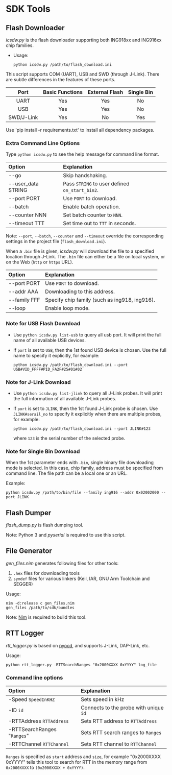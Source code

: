 # SDK Tools

## Flash Downloader

_icsdw.py_ is the flash downloader supporting both ING918xx and ING916xx chip
families.

* Usage:

    ```shell
    python icsdw.py /path/to/flash_download.ini
    ```

This script supports COM (UART), USB and SWD (through J-Link). There are subtle
differences in the features of these ports.

|Port    |  Basic Functions | External Flash | Single Bin |
|:---------:|:---------:|:---------:|:---------:|
| UART      |  Yes      |  Yes      |  No       |
| USB       |  Yes      |  Yes      |  No       |
| SWD/J-Link|  Yes      |  No       |  Yes      |

Use 'pip install -r requirements.txt' to install all dependency packages.

### Extra Command Line Options

Type `python icsdw.py` to see the help message for command line format.

|Option                 | Explanation                            |
|:----------------------|:-----------------------------------------|
|--go                   |Skip handshaking.                      |
|--user_data STRING     |Pass `STRING` to user defined `on_start_bin2`. |
|--port PORT            |Use `PORT` to download.                |
|--batch                |Enable batch operation.                |
|--counter  NNN         |Set batch counter to `NNN`.            |
|--timeout  TTT         |Set time out to `TTT` in seconds.      |

Note: `--port`, `--batch`, `--counter` and `--timeout` override the corresponding
settings in the project file (`flash_download.ini`).

When a `.bin` file is given, _icsdw.py_ will download the file to a specified location
through J-Link. The `.bin` file can either be a file on local system, or on the Web
(`http` or `https` URL).

|Option                 | Explanation                              |
|:----------------------|:-----------------------------------------|
|--port PORT            |Use `PORT` to download.                   |
|--addr AAA             |Downloading to this address.                 |
|--family FFF           |Specify chip family (such as ing918, ing916).|
|--loop                 |Enable loop mode.                            |


### Note for USB Flash Download

- Use `python icsdw.py list-usb` to query all usb port. It will print the full name of
  all available USB devices.

- If `port` is set to `USB`, then the 1st found USB device is chosen. Use the full
  name to specify it explicitly, for example:

    ```shell
    python icsdw.py /path/to/flash_download.ini --port USB#VID_FFFF#PID_FA2F#25#01#02
    ```

### Note for J-Link Download

- Use `python icsdw.py list-jlink` to query all J-Link probes. It will print the full information of
  all available J-Link probes.

- If `port` is set to `JLINK`, then the 1st found J-Link probe is chosen. Use `JLINK#serail_no`
  to specify it explicitly when there are multiple probes, for example:

    ```shell
    python icsdw.py /path/to/flash_download.ini --port JLINK#123
    ```

    where `123` is the serial number of the selected probe.

### Note for Single Bin Download

When the 1st parameter ends with `.bin`, single binary file downloading mode is selected.
In this case, chip family, address must be specified from command line.
The file path can be a local one or an URL.

Example:

```shell
python icsdw.py /path/to/bin/file --family ing916 --addr 0x02002000 --port JLINK
```

## Flash Dumper

_flash_dump.py_ is flash dumping tool.

Note: Python 3 and _pyserial_ is required to use this script.

## File Generator

_gen_files.nim_ generates following files for other tools:

1. `.hex` files for downloading tools
1. `symdef` files for various linkers (Keil, IAR, GNU Arm Toolchain and SEGGER)

Usage:

```shell
nim -d:release c gen_files.nim
gen_files /path/to/sdk/bundles
```

Note: [Nim](https://nim-lang.org/) is required to build this tool.

## RTT Logger

_rtt_logger.py_ is based on [pyocd](https://pyocd.io/), and supports J-Link,
DAP-Link, etc.

Usage:

```shell
python rtt_logger.py -RTTSearchRanges "0x2000XXXX 0xYYYY" log_file
```

### Command line options

|Option  | Explanation                              |
|:--------------------|:-----------------------------------------|
|-Speed `SpeedInKHZ`  |Sets speed in kHz              |
|-ID `id`             | Connects to the probe with unique `id`   |
|-RTTAddress `RTTAddress` | Sets RTT address to `RTTAddress`     |
|-RTTSearchRanges "`Ranges`" |Sets RTT search ranges to `Ranges` |
|-RTTChannel `RTTChannel` | Sets RTT channel to `RTTChannel`     |

`Ranges` is specified as `start` address and `size`, for example
"0x2000XXXX 0xYYYY" tells this tool to search for RTT in the memory range
from `0x2000XXXX` to `(0x2000XXXX + 0xYYYY)`.